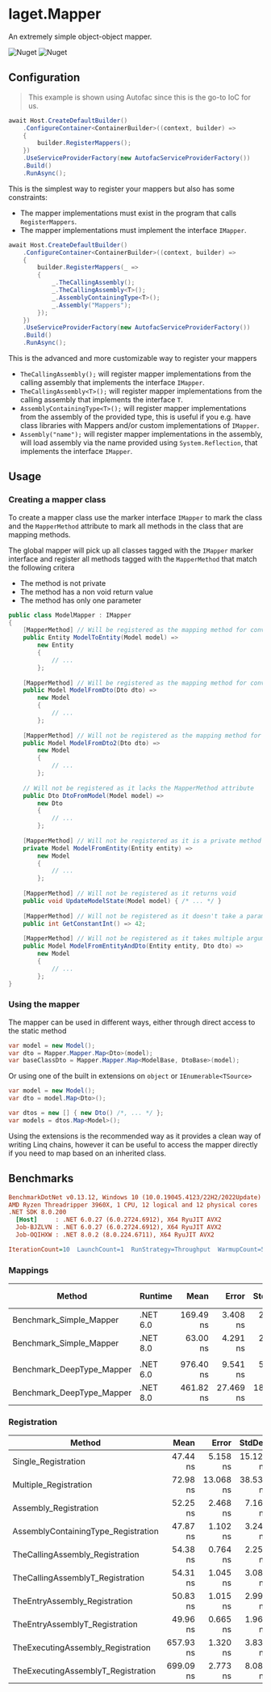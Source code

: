 ﻿# laget.Mapper
An extremely simple object-object mapper.

![Nuget](https://img.shields.io/nuget/v/laget.Mapper)
![Nuget](https://img.shields.io/nuget/dt/laget.Mapper)

## Configuration
> This example is shown using Autofac since this is the go-to IoC for us.

```c#
await Host.CreateDefaultBuilder()
    .ConfigureContainer<ContainerBuilder>((context, builder) =>
    {
        builder.RegisterMappers();
    })
    .UseServiceProviderFactory(new AutofacServiceProviderFactory())
    .Build()
    .RunAsync();
```

This is the simplest way to register your mappers but also has some constraints:
* The mapper implementations must exist in the program that calls `RegisterMappers`.
* The mapper implementations must implement the interface `IMapper`.


```c#
await Host.CreateDefaultBuilder()
    .ConfigureContainer<ContainerBuilder>((context, builder) =>
    {
        builder.RegisterMappers(_ =>
        {
            _.TheCallingAssembly();
            _.TheCallingAssembly<T>();
            _.AssemblyContainingType<T>();
            _.Assembly("Mappers");
        });
    })
    .UseServiceProviderFactory(new AutofacServiceProviderFactory())
    .Build()
    .RunAsync();
```

This is the advanced and more customizable way to register your mappers

* `TheCallingAssembly();` will register mapper implementations from the calling assembly that implements the interface `IMapper`.
* `TheCallingAssembly<T>();` will register mapper implementations from the calling assembly that implements the interface `T`.
* `AssemblyContainingType<T>();` will register mapper implementations from the assembly of the provided type, this is useful if you e.g. have class libraries with Mappers and/or custom implementations of `IMapper`.
* `Assembly("name");` will register mapper implementations in the assembly, will load assembly via the name provided using `System.Reflection`, that implements the interface `IMapper`.

## Usage
### Creating a mapper class
To create a mapper class use the marker interface `IMapper` to mark the class and the `MapperMethod` attribute to mark all methods in the class that are mapping methods.

The global mapper will pick up all classes tagged with the `IMapper` marker interface and register all methods tagged with the `MapperMethod` that match the following critera
 - The method is not private
 - The method has a non void return value 
 - The method has only one parameter

```c#
public class ModelMapper : IMapper 
{
    [MapperMethod] // Will be registered as the mapping method for converting Model -> Entity
    public Entity ModelToEntity(Model model) => 
        new Entity 
        {
            // ...
        };
        
    [MapperMethod] // Will be registered as the mapping method for converting Dto -> Model
    public Model ModelFromDto(Dto dto) => 
        new Model 
        {
            // ...
        };
        
    [MapperMethod] // Will not be registered as the mapping method for converting Dto -> Model is already defined above
    public Model ModelFromDto2(Dto dto) => 
        new Model 
        {
            // ...
        };
        
    // Will not be registered as it lacks the MapperMethod attribute
    public Dto DtoFromModel(Model model) =>
        new Dto 
        {
            // ...
        };
    
    [MapperMethod] // Will not be registered as it is a private method
    private Model ModelFromEntity(Entity entity) =>
        new Model 
        {
            // ...
        };
        
    [MapperMethod] // Will not be registered as it returns void
    public void UpdateModelState(Model model) { /* ... */ }
     
    [MapperMethod] // Will not be registered as it doesn't take a parameter
    public int GetConstantInt() => 42;
        
    [MapperMethod] // Will not be registered as it takes multiple arguments
    public Model ModelFromEntityAndDto(Entity entity, Dto dto) =>
        new Model 
        {
            // ...
        };
}
```

### Using the mapper
The mapper can be used in different ways, either through direct access to the static method

```c#
var model = new Model();
var dto = Mapper.Mapper.Map<Dto>(model);
var baseClassDto = Mapper.Mapper.Map<ModelBase, DtoBase>(model);
```

Or using one of the built in extensions on `object` or `IEnumerable<TSource>`
```c#
var model = new Model();
var dto = model.Map<Dto>();

var dtos = new [] { new Dto() /*, ... */ };
var models = dtos.Map<Model>();
```

Using the extensions is the recommended way as it provides a clean way of writing Linq chains, however it can be useful to access the mapper directly if you need to map based on an inherited class.

## Benchmarks
```ini
BenchmarkDotNet v0.13.12, Windows 10 (10.0.19045.4123/22H2/2022Update) (VMware)
AMD Ryzen Threadripper 3960X, 1 CPU, 12 logical and 12 physical cores
.NET SDK 8.0.200
  [Host]     : .NET 6.0.27 (6.0.2724.6912), X64 RyuJIT AVX2
  Job-BJZLVN : .NET 6.0.27 (6.0.2724.6912), X64 RyuJIT AVX2
  Job-OQIHXW : .NET 8.0.2 (8.0.224.6711), X64 RyuJIT AVX2

IterationCount=10  LaunchCount=1  RunStrategy=Throughput  WarmupCount=5
```

### Mappings
| Method                    | Runtime  | Mean      | Error     | StdDev    | Min       | Max       | Median    | Ratio | RatioSD | Gen0   | Allocated | Alloc Ratio |
|-------------------------- |--------- |----------:|----------:|----------:|----------:|----------:|----------:|------:|--------:|-------:|----------:|------------:|
| Benchmark_Simple_Mapper   | .NET 6.0 | 169.49 ns |  3.408 ns |  2.254 ns | 166.39 ns | 172.78 ns | 168.89 ns |  1.00 |    0.00 | 0.0172 |     144 B |        1.00 |
| Benchmark_Simple_Mapper   | .NET 8.0 |  63.00 ns |  4.291 ns |  2.838 ns |  59.19 ns |  67.89 ns |  62.52 ns |  0.37 |    0.02 | 0.0172 |     144 B |        1.00 |
|                           |          |           |           |           |           |           |           |       |         |        |           |             |
| Benchmark_DeepType_Mapper | .NET 6.0 | 976.40 ns |  9.541 ns |  5.678 ns | 971.22 ns | 986.86 ns | 975.08 ns |  1.00 |    0.00 | 0.1411 |    1184 B |        1.00 |
| Benchmark_DeepType_Mapper | .NET 8.0 | 461.82 ns | 27.469 ns | 18.169 ns | 433.24 ns | 488.14 ns | 466.44 ns |  0.48 |    0.02 | 0.1411 |    1184 B |        1.00 |

### Registration
| Method                              | Mean        | Error     | StdDev    | Min         | Max         | Median      | Gen0   | Allocated |
|------------------------------------ |------------:|----------:|----------:|------------:|------------:|------------:|-------:|----------:|
| Single_Registration                 |    47.44 ns |  5.158 ns | 15.127 ns |    46.44 ns |    21.13 ns | 1,989.74 ns | 0.0839 |     720 B |
| Multiple_Registration               |    72.98 ns | 13.068 ns | 38.532 ns |    75.02 ns |    85.02 ns | 4,160.33 ns | 0.1831 |    1568 B |
| Assembly_Registration               |    52.25 ns |  2.468 ns |  7.160 ns |    52.30 ns |    36.57 ns | 1,076.43 ns | 0.0515 |     432 B |
| AssemblyContainingType_Registration |    47.87 ns |  1.102 ns |  3.248 ns |    47.74 ns |    43.13 ns |    53.77 ns | 0.0334 |     280 B |
| TheCallingAssembly_Registration     |    54.38 ns |  0.764 ns |  2.254 ns |    53.33 ns |    50.01 ns |    57.88 ns | 0.0334 |     280 B |
| TheCallingAssemblyT_Registration    |    54.31 ns |  1.045 ns |  3.082 ns |    54.44 ns |    48.48 ns |    59.92 ns | 0.0334 |     280 B |
| TheEntryAssembly_Registration       |    50.83 ns |  1.015 ns |  2.993 ns |    49.76 ns |    47.22 ns |    59.54 ns | 0.0334 |     280 B |
| TheEntryAssemblyT_Registration      |    49.96 ns |  0.665 ns |  1.961 ns |    48.95 ns |    47.30 ns |    52.91 ns | 0.0334 |     280 B |
| TheExecutingAssembly_Registration   |   657.93 ns |  1.320 ns |  3.831 ns |   657.71 ns |   649.10 ns |   667.97 ns | 0.0334 |     280 B |
| TheExecutingAssemblyT_Registration  |   699.09 ns |  2.773 ns |  8.089 ns |   699.08 ns |   684.46 ns |   717.44 ns | 0.0334 |     280 B |
